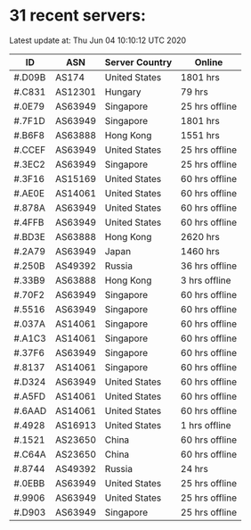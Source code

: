 # 31 recent servers:

Latest update at: Thu Jun 04 10:10:12 UTC 2020

| ID | ASN | Server Country | Online |
| -- | --- | -------------- | ------ |
| #.D09B | AS174 | United States | 1801 hrs |
| #.C831 | AS12301 | Hungary | 79 hrs |
| #.0E79 | AS63949 | Singapore | 25 hrs offline |
| #.7F1D | AS63949 | Singapore | 1801 hrs |
| #.B6F8 | AS63888 | Hong Kong | 1551 hrs |
| #.CCEF | AS63949 | United States | 25 hrs offline |
| #.3EC2 | AS63949 | Singapore | 25 hrs offline |
| #.3F16 | AS15169 | United States | 60 hrs offline |
| #.AE0E | AS14061 | United States | 60 hrs offline |
| #.878A | AS63949 | United States | 60 hrs offline |
| #.4FFB | AS63949 | United States | 60 hrs offline |
| #.BD3E | AS63888 | Hong Kong | 2620 hrs |
| #.2A79 | AS63949 | Japan | 1460 hrs |
| #.250B | AS49392 | Russia | 36 hrs offline |
| #.33B9 | AS63888 | Hong Kong | 3 hrs offline |
| #.70F2 | AS63949 | Singapore | 60 hrs offline |
| #.5516 | AS63949 | Singapore | 60 hrs offline |
| #.037A | AS14061 | Singapore | 60 hrs offline |
| #.A1C3 | AS14061 | Singapore | 60 hrs offline |
| #.37F6 | AS63949 | Singapore | 60 hrs offline |
| #.8137 | AS14061 | Singapore | 60 hrs offline |
| #.D324 | AS63949 | United States | 60 hrs offline |
| #.A5FD | AS14061 | United States | 60 hrs offline |
| #.6AAD | AS14061 | United States | 60 hrs offline |
| #.4928 | AS16913 | United States | 1 hrs offline |
| #.1521 | AS23650 | China | 60 hrs offline |
| #.C64A | AS23650 | China | 60 hrs offline |
| #.8744 | AS49392 | Russia | 24 hrs |
| #.0EBB | AS63949 | United States | 25 hrs offline |
| #.9906 | AS63949 | United States | 25 hrs offline |
| #.D903 | AS63949 | Singapore | 25 hrs offline |

